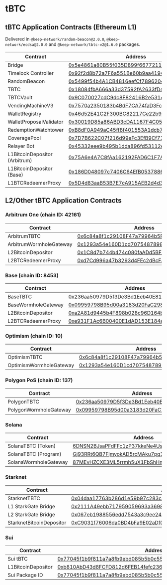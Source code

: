 # tBTC

## tBTC Application Contracts (Ethereum L1)

Delivered in `@keep-network/random-beacon@2.0.0`, `@keep-network/ecdsa@2.0.0` and `@keep-network/tbtc-v2@1.6.0` packages.

| Contract                      | Address                                                                                                                    |
| ----------------------------- | -------------------------------------------------------------------------------------------------------------------------- |
| Bridge                        | [0x5e4861a80B55f035D899f66772117F00FA0E8e7B](https://etherscan.io/address/0x5e4861a80B55f035D899f66772117F00FA0E8e7B)      |
| Timelock Controller           | [0x92f2d8b72a7F6a551Be60b9aa4194248E9B4913D](https://etherscan.io/address/0x92f2d8b72a7F6a551Be60b9aa4194248E9B4913D#code) |
| RandomBeacon                  | [0x5499f54b4A1CB4816eefCf78962040461be3D80b](https://etherscan.io/address/0x5499f54b4A1CB4816eefCf78962040461be3D80b)      |
| TBTC                          | [0x18084fbA666a33d37592fA2633fD49a74DD93a88](https://etherscan.io/address/0x18084fbA666a33d37592fA2633fD49a74DD93a88)      |
| TBTCVault                     | [0x9C070027cdC9dc8F82416B2e5314E11DFb4FE3CD](https://etherscan.io/address/0x9C070027cdC9dc8F82416B2e5314E11DFb4FE3CD)      |
| VendingMachineV3              | [0x7570a2350183b4BdF7CA74faD3Fc19048E6437e6](https://etherscan.io/address/0x7570a2350183b4BdF7CA74faD3Fc19048E6437e6)      |
| WalletRegistry                | [0x46d52E41C2F300BC82217Ce22b920c34995204eb](https://etherscan.io/address/0x46d52E41C2F300BC82217Ce22b920c34995204eb)      |
| WalletProposalValidator       | [0x30019D85a86ABD3cDA1167F4C052690c32FBDEc2](https://etherscan.io/address/0x30019D85a86ABD3cDA1167F4C052690c32FBDEc2)      |
| RedemptionWatchtower          | [0xB8dF0A949aC45ff8f401553A1dcb742Feb38E6D3](https://etherscan.io/address/0xB8dF0A949aC45ff8f401553A1dcb742Feb38E6D3)      |
| CoveragePool                  | [0x7D7B622C07f216d99eFc3EfB9Cf71872F46D811A](https://etherscan.io/address/0x7D7B622C07f216d99eFc3EfB9Cf71872F46D811A)      |
| Relayer Bot                   | [0x45332eee9b495b1dda896fd53112eaacc10b2c19](https://etherscan.io/address/0x45332eee9b495b1dda896fd53112eaacc10b2c19)      |
| L1BitcoinDepositor (Arbitrum) | [0x75A6e4A7C8fAa162192FAD6C1F7A6d48992c619A](https://etherscan.io/address/0x75A6e4A7C8fAa162192FAD6C1F7A6d48992c619A)      |
| L1BitcoinDepositor (Base)     | [0x186D048097c7406C64EfB0537886E3CaE100a1fe](https://etherscan.io/address/0x186D048097c7406C64EfB0537886E3CaE100a1fe)      |
| L1BTCRedeemerProxy            | [0x5D4d83aaB53B7E7cA915AEB2d4d3f4e03823DbDe](https://etherscan.io/address/0x5D4d83aaB53B7E7cA915AEB2d4d3f4e03823DbDe)      |

## L2/Other tBTC Application Contracts

### Arbitrum One (chain ID: 42161)

| Contract                | Address                                                                                                              |
| ----------------------- | -------------------------------------------------------------------------------------------------------------------- |
| ArbitrumTBTC            | [0x6c84a8f1c29108F47a79964b5Fe888D4f4D0dE40](https://arbiscan.io/address/0x6c84a8f1c29108F47a79964b5Fe888D4f4D0dE40) |
| ArbitrumWormholeGateway | [0x1293a54e160D1cd7075487898d65266081A15458](https://arbiscan.io/address/0x1293a54e160D1cd7075487898d65266081A15458) |
| L2BitcoinDepositor      | [0x1C8d7b744b474c080faADd5BF9AD965Be4258F9e](https://arbiscan.io/address/0x1C8d7b744b474c080faADd5BF9AD965Be4258F9e) |
| L2BTCRedeemerProxy      | [0xd7Cd996a47b3293d4FEc2dBcF49692370334d9b7](https://arbiscan.io/address/0xd7Cd996a47b3293d4FEc2dBcF49692370334d9b7) |

### Base (chain ID: 8453)

| Contract            | Address                                                                                                               |
| ------------------- | --------------------------------------------------------------------------------------------------------------------- |
| BaseTBTC            | [0x236aa50979D5f3De3Bd1Eeb40E81137F22ab794b](https://basescan.org/token/0x236aa50979d5f3de3bd1eeb40e81137f22ab794b)   |
| BaseWormholeGateway | [0x09959798B95d00a3183d20FaC298E4594E599eab](https://basescan.org/address/0x09959798b95d00a3183d20fac298e4594e599eab) |
| L2BitcoinDepositor  | [0xa2A81d9445b4F898b028c96D164bcd6c8C8C512E](https://basescan.org/address/0xa2A81d9445b4F898b028c96D164bcd6c8C8C512E) |
| L2BTCRedeemerProxy  | [0xe931F1Ac6B00400E1dAD153E184afeE164d2D88B](https://basescan.org/address/0xe931F1Ac6B00400E1dAD153E184afeE164d2D88B) |

### Optimism (chain ID: 10)

| Contract                | Address                                                                                                                          |
| ----------------------- | -------------------------------------------------------------------------------------------------------------------------------- |
| OptimismTBTC            | [0x6c84a8f1c29108F47a79964b5Fe888D4f4D0dE40](https://optimistic.etherscan.io/address/0x6c84a8f1c29108F47a79964b5Fe888D4f4D0dE40) |
| OptimismWormholeGateway | [0x1293a54e160D1cd7075487898d65266081A15458](https://optimistic.etherscan.io/address/0x1293a54e160D1cd7075487898d65266081A15458) |

### Polygon PoS (chain ID: 137)

<table><thead><tr><th width="373">Contract</th><th>Address</th></tr></thead><tbody><tr><td>PolygonTBTC</td><td><a href="https://polygonscan.com/address/0x236aa50979D5f3De3Bd1Eeb40E81137F22ab794b">0x236aa50979D5f3De3Bd1Eeb40E81137F22ab794b</a></td></tr><tr><td>PolygonWormholeGateway</td><td><a href="https://polygonscan.com/address/0x09959798B95d00a3183d20FaC298E4594E599eab">0x09959798B95d00a3183d20FaC298E4594E599eab</a></td></tr></tbody></table>

### Solana

<table><thead><tr><th width="373">Contract</th><th>Address</th></tr></thead><tbody><tr><td>SolanaTBTC (Token)</td><td><a href="https://solscan.io/token/6DNSN2BJsaPFdFFc1zP37kkeNe4Usc1Sqkzr9C9vPWcU">6DNSN2BJsaPFdFFc1zP37kkeNe4Usc1Sqkzr9C9vPWcU</a></td></tr><tr><td>SolanaTBTC (Program)</td><td><a href="https://solscan.io/account/Gj93RRt6QB7FjmyokAD5rcMAku7pq3Fk2Aa8y6nNbwsV">Gj93RRt6QB7FjmyokAD5rcMAku7pq3Fk2Aa8y6nNbwsV</a></td></tr><tr><td>SolanaWormholeGateway</td><td><a href="https://solscan.io/account/87MEvHZCXE3ML5rrmh5uX1FbShHmRXXS32xJDGbQ7h5t">87MEvHZCXE3ML5rrmh5uX1FbShHmRXXS32xJDGbQ7h5t</a></td></tr></tbody></table>

### Starknet

| Contract                 | Address                                                                                                                                                                  |
| ------------------------ | ------------------------------------------------------------------------------------------------------------------------------------------------------------------------ |
| StarknetTBTC             | [0x04daa17763b286d1e59b97c283c0b8c949994c361e426a28f743c67bdfe9a32](https://voyager.online/contract/0x04daa17763b286d1e59b97c283c0b8c949994c361e426a28f743c67bdfe9a32f)  |
| L1 StarkGate Bridge      | [0x2111A49ebb717959059693a3698872a0aE9866b9](https://etherscan.io/address/0x2111A49ebb717959059693a3698872a0aE9866b9#tokentxns)                                          |
| L2 StarkGate Bridge      | [0x067eb1988556edd7543a3c9ee24cc078be35fd49f0b7f264cc0434aeb6dfb09e](https://voyager.online/contract/0x067eb1988556edd7543a3c9ee24cc078be35fd49f0b7f264cc0434aeb6dfb09e) |
| StarknetBitcoinDepositor | [0xC9031f76006da0BD4bFa9E02aDf0d448dB3BC155](https://etherscan.io/address/0xC9031f76006da0BD4bFa9E02aDf0d448dB3BC155#tokentxns)                                          |

### Sui

| Contract           | Address                                                                                                                                                                                   |
| ------------------ | ----------------------------------------------------------------------------------------------------------------------------------------------------------------------------------------- |
| Sui tBTC           | [0x77045f1b9f811a7a8fb9ebd085b5b0c55c5cb0d1520ff55f7037f89b5da9f5f1](https://suiscan.xyz/mainnet/coin/0x77045f1b9f811a7a8fb9ebd085b5b0c55c5cb0d1520ff55f7037f89b5da9f5f1::TBTC::TBTC/txs) |
| L1BitcoinDepositor | [0xb810AbD43d8FCFD812d6FEB14fefc236E92a341A](https://etherscan.io/address/0xb810AbD43d8FCFD812d6FEB14fefc236E92a341A)                                                                     |
| Sui Package ID     | [0x77045f1b9f811a7a8fb9ebd085b5b0c55c5cb0d1520ff55f7037f89b5da9f5f1](https://suiscan.xyz/mainnet/coin/0x77045f1b9f811a7a8fb9ebd085b5b0c55c5cb0d1520ff55f7037f89b5da9f5f1::TBTC::TBTC/txs) |
